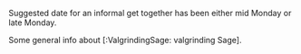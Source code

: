 Suggested date for an informal get together has been either mid Monday or late Monday.

Some general info about [:ValgrindingSage: valgrinding Sage].
